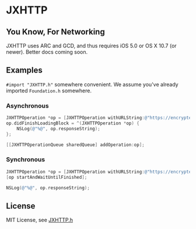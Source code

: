 # JXHTTP #

## You Know, For Networking ##

JXHTTP uses ARC and GCD, and thus requires iOS 5.0 or OS X 10.7 (or newer). Better docs coming soon.

## Examples ##

`#import "JXHTTP.h"` somewhere convenient. We assume you've already imported `Foundation.h` somewhere.

### Asynchronous ###

```objective-c
JXHTTPOperation *op = [JXHTTPOperation withURLString:@"https://encrypted.google.com/"];
op.didFinishLoadingBlock = ^(JXHTTPOperation *op) {
    NSLog(@"%@", op.responseString);
};

[[JXHTTPOperationQueue sharedQueue] addOperation:op];
```

### Synchronous ###

```objective-c
JXHTTPOperation *op = [JXHTTPOperation withURLString:@"https://encrypted.google.com/"];
[op startAndWaitUntilFinished];

NSLog(@"%@", op.responseString);
```

## License ##

MIT License, see [JXHTTP.h](https://github.com/jstn/JXHTTP/blob/master/JXHTTP.h)
